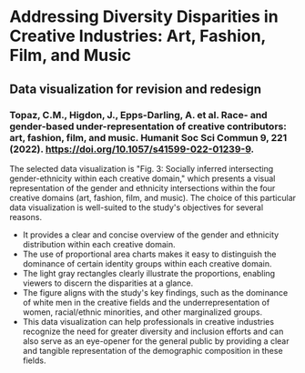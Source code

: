

# Addressing Diversity Disparities in Creative Industries: Art, Fashion, Film, and Music
## Data visualization for revision and redesign
### Topaz, C.M., Higdon, J., Epps-Darling, A. et al. Race- and gender-based under-representation of creative contributors: art, fashion, film, and music. Humanit Soc Sci Commun 9, 221 (2022). https://doi.org/10.1057/s41599-022-01239-9.
The selected data visualization is "Fig. 3: Socially inferred intersecting gender-ethnicity within each creative domain," which presents a visual representation of the gender and ethnicity intersections within the four creative domains (art, fashion, film, and music).
The choice of this particular data visualization is well-suited to the study's objectives for several reasons. 
- It provides a clear and concise overview of the gender and ethnicity distribution within each creative domain.
- The use of proportional area charts makes it easy to distinguish the dominance of certain identity groups within each creative domain.
- The light gray rectangles clearly illustrate the proportions, enabling viewers to discern the disparities at a glance.
- The figure aligns with the study's key findings, such as the dominance of white men in the creative fields and the underrepresentation of women, racial/ethnic minorities, and other marginalized groups.
- This data visualization can help professionals in creative industries recognize the need for greater diversity and inclusion efforts and can also serve as an eye-opener for the general public by providing a clear and tangible representation of the demographic composition in these fields.

